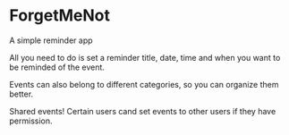 # ForgetMeNot

A simple reminder app

All you need to do is set a reminder title, date, time and when you want to be reminded of the event.

Events can also belong to different categories, so you can organize them better.

Shared events! Certain users cand set events to other users if they have permission.
